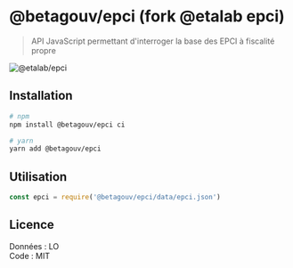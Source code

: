 # @betagouv/epci (fork @etalab epci)

> API JavaScript permettant d'interroger la base des EPCI à fiscalité propre

![@etalab/epci](https://img.shields.io/npm/v/:etalab/:epci.svg)


## Installation

```bash
# npm
npm install @betagouv/epci ci

# yarn
yarn add @betagouv/epci
```

## Utilisation

```js
const epci = require('@betagouv/epci/data/epci.json')
```

## Licence

Données : LO\
Code : MIT
